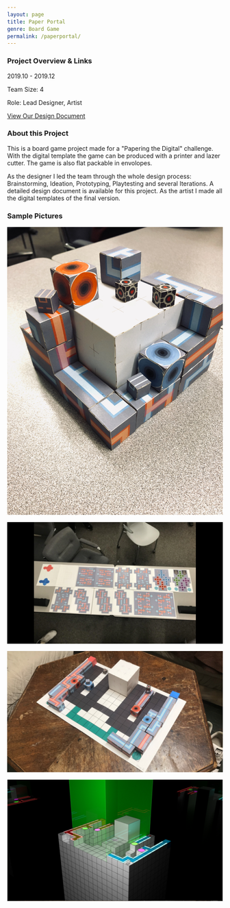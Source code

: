 ```yaml
---
layout: page
title: Paper Portal
genre: Board Game
permalink: /paperportal/
---
```


### Project Overview & Links

2019.10 - 2019.12

Team Size: 4

Role: Lead Designer, Artist

[View Our Design Document](https://www.dropbox.com/s/8zszixmjl11b2n2/PaperPortalDesignDocument.docx?dl=0)

### About this Project

This is a board game project made for a "Papering the Digital" challenge. With the digital template the game can be produced with a printer and lazer cutter. The game is also flat packable in envolopes.

As the designer I led the team through the whole design process: Brainstorming, Ideation, Prototyping, Playtesting and several Iterations. A detailed design document is available for this project. As the artist I made all the digital templates of the final version.

### Sample Pictures

![](./img/PP.jpg)

![](./img/PP2.png)

![](./img/PP3.png)

![](./img/PP4.png)